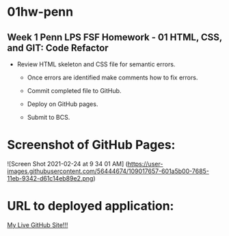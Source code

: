 # 01hw-penn

## Week 1 Penn LPS FSF Homework - 01 HTML, CSS, and GIT: Code Refactor

* Review HTML skeleton and CSS file for semantic errors. 

  * Once errors are identified make comments how to fix errors.

  * Commit completed file to GitHub.

  * Deploy on GitHub pages.

  * Submit to BCS.

# Screenshot of GitHub Pages:

![Screen Shot 2021-02-24 at 9 34 01 AM]
(https://user-images.githubusercontent.com/56444674/109017657-601a5b00-7685-11eb-9342-d61c14eb89e2.png)

# URL to deployed application:

<a href='https://samsweig.github.io/01hw-penn/'>My Live GitHub Site!!!</a>
